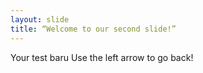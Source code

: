 ```yaml
---
layout: slide
title: “Welcome to our second slide!”
---
```

Your test baru
Use the left arrow to go back!
